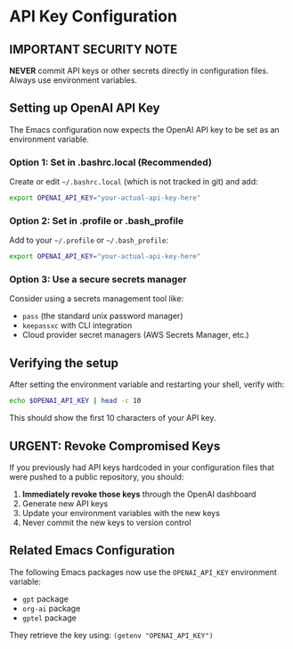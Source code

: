 # API Key Configuration

## IMPORTANT SECURITY NOTE

**NEVER** commit API keys or other secrets directly in configuration files. Always use environment variables.

## Setting up OpenAI API Key

The Emacs configuration now expects the OpenAI API key to be set as an environment variable.

### Option 1: Set in .bashrc.local (Recommended)

Create or edit `~/.bashrc.local` (which is not tracked in git) and add:

```bash
export OPENAI_API_KEY="your-actual-api-key-here"
```

### Option 2: Set in .profile or .bash_profile

Add to your `~/.profile` or `~/.bash_profile`:

```bash
export OPENAI_API_KEY="your-actual-api-key-here"
```

### Option 3: Use a secure secrets manager

Consider using a secrets management tool like:
- `pass` (the standard unix password manager)
- `keepassxc` with CLI integration
- Cloud provider secret managers (AWS Secrets Manager, etc.)

## Verifying the setup

After setting the environment variable and restarting your shell, verify with:

```bash
echo $OPENAI_API_KEY | head -c 10
```

This should show the first 10 characters of your API key.

## URGENT: Revoke Compromised Keys

If you previously had API keys hardcoded in your configuration files that were pushed to a public repository, you should:

1. **Immediately revoke those keys** through the OpenAI dashboard
2. Generate new API keys
3. Update your environment variables with the new keys
4. Never commit the new keys to version control

## Related Emacs Configuration

The following Emacs packages now use the `OPENAI_API_KEY` environment variable:
- `gpt` package
- `org-ai` package  
- `gptel` package

They retrieve the key using: `(getenv "OPENAI_API_KEY")`
